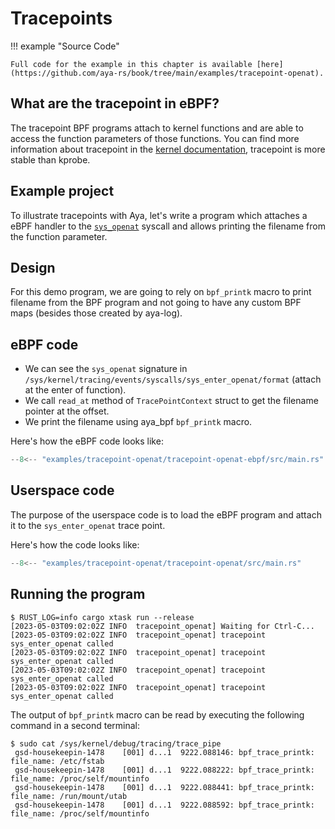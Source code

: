 # Tracepoints

!!! example "Source Code"

    Full code for the example in this chapter is available [here](https://github.com/aya-rs/book/tree/main/examples/tracepoint-openat).

## What are the tracepoint in eBPF?

The tracepoint BPF programs attach to kernel functions and are able to access the function parameters of those functions.  You can find more information about tracepoint in the [kernel documentation](https://docs.kernel.org/trace/tracepoints.html), tracepoint is more stable than kprobe.

## Example project

To illustrate tracepoints with Aya, let's write a program which attaches a eBPF handler to the [`sys_openat`](https://elixir.bootlin.com/linux/latest/source/include/linux/syscalls.h#L472) syscall and allows printing the filename from the function parameter.

## Design

For this demo program, we are going to rely on `bpf_printk` macro to print filename from the BPF program and not going to have any custom BPF maps (besides those created by aya-log).

## eBPF code

* We can see the `sys_openat` signature in `/sys/kernel/tracing/events/syscalls/sys_enter_openat/format` (attach at the enter of function).
* We call `read_at` method of `TracePointContext` struct to get the filename pointer at the offset.
* We print the filename using aya_bpf `bpf_printk` macro.

Here's how the eBPF code looks like:

```rust linenums="1" title="tracepoint-openat-ebpf/src/main.rs"
--8<-- "examples/tracepoint-openat/tracepoint-openat-ebpf/src/main.rs"
```

## Userspace code

The purpose of the userspace code is to load the eBPF program and attach it to the
`sys_enter_openat` trace point.

Here's how the code looks like:

```rust linenums="1" title="tracepoint-openat/src/main.rs"
--8<-- "examples/tracepoint-openat/tracepoint-openat/src/main.rs"
```

## Running the program

```shell
$ RUST_LOG=info cargo xtask run --release
[2023-05-03T09:02:02Z INFO  tracepoint_openat] Waiting for Ctrl-C...
[2023-05-03T09:02:02Z INFO  tracepoint_openat] tracepoint sys_enter_openat called
[2023-05-03T09:02:02Z INFO  tracepoint_openat] tracepoint sys_enter_openat called
[2023-05-03T09:02:02Z INFO  tracepoint_openat] tracepoint sys_enter_openat called
[2023-05-03T09:02:02Z INFO  tracepoint_openat] tracepoint sys_enter_openat called
```

The output of `bpf_printk` macro can be read by executing the following command in a second terminal:

```shell
$ sudo cat /sys/kernel/debug/tracing/trace_pipe
 gsd-housekeepin-1478    [001] d...1  9222.088146: bpf_trace_printk: file_name: /etc/fstab
 gsd-housekeepin-1478    [001] d...1  9222.088222: bpf_trace_printk: file_name: /proc/self/mountinfo
 gsd-housekeepin-1478    [001] d...1  9222.088441: bpf_trace_printk: file_name: /run/mount/utab
 gsd-housekeepin-1478    [001] d...1  9222.088592: bpf_trace_printk: file_name: /proc/self/mountinfo
```
